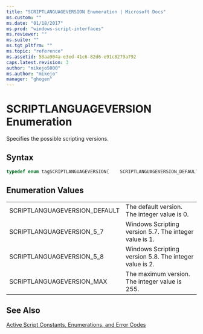 ```yaml
---
title: "SCRIPTLANGUAGEVERSION Enumeration | Microsoft Docs"
ms.custom: ""
ms.date: "01/18/2017"
ms.prod: "windows-script-interfaces"
ms.reviewer: ""
ms.suite: ""
ms.tgt_pltfrm: ""
ms.topic: "reference"
ms.assetid: 58aa904a-e3ed-41c6-82d6-e91c8279a792
caps.latest.revision: 3
author: "mikejo5000"
ms.author: "mikejo"
manager: "ghogen"
---
```

# SCRIPTLANGUAGEVERSION Enumeration
Specifies the possible scripting versions.  
  
## Syntax  
  
```cpp  
typedef enum tagSCRIPTLANGUAGEVERSION{    SCRIPTLANGUAGEVERSION_DEFAULT = 0,    SCRIPTLANGUAGEVERSION_5_7  = 1,    SCRIPTLANGUAGEVERSION_5_8  = 2,    SCRIPTLANGUAGEVERSION_MAX  = 255} SCRIPTLANGUAGEVERSION ;  
```  
  
## Enumeration Values  
  
|||  
|-|-|  
|SCRIPTLANGUAGEVERSION_DEFAULT|The default version. The integer value is 0.|  
|SCRIPTLANGUAGEVERSION_5_7|Windows Scripting version 5.7. The integer value is 1.|  
|SCRIPTLANGUAGEVERSION_5_8|Windows Scripting version 5.8. The integer value is 2.|  
|SCRIPTLANGUAGEVERSION_MAX|The maximum version. The integer value is 255.|  
  
## See Also  
 [Active Script Constants, Enumerations, and Error Codes](../../winscript/reference/active-script-constants-enumerations-and-error-codes.md)